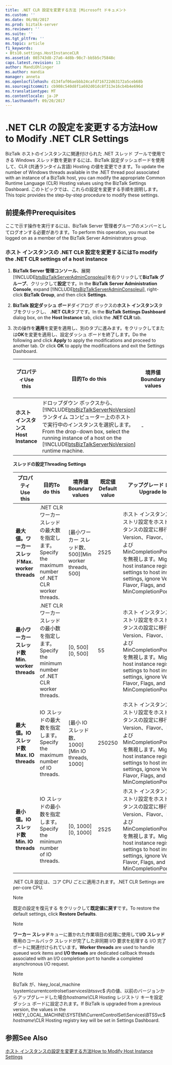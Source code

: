 ```yaml
---
title: .NET CLR 設定を変更する方法 |Microsoft ドキュメント
ms.custom: ''
ms.date: 06/08/2017
ms.prod: biztalk-server
ms.reviewer: ''
ms.suite: ''
ms.tgt_pltfrm: ''
ms.topic: article
f1_keywords:
- Bts10.settings.HostInstanceCLR
ms.assetid: 085743d8-27a6-4d8b-98c7-bb5b5c75848c
caps.latest.revision: 13
author: MandiOhlinger
ms.author: mandia
manager: anneta
ms.openlocfilehash: d134faf06aebbb24cafd716722d63172a5ceb68b
ms.sourcegitcommit: cb908c540d8f1a692d01dc8f313e16cb4b4e696d
ms.translationtype: MT
ms.contentlocale: ja-JP
ms.lasthandoff: 09/20/2017
---
```

# <a name="how-to-modify-net-clr-settings"></a><span data-ttu-id="b3826-102">.NET CLR の設定を変更する方法</span><span class="sxs-lookup"><span data-stu-id="b3826-102">How to Modify .NET CLR Settings</span></span>
<span data-ttu-id="b3826-103">BizTalk ホストのインスタンスに関連付けられた .NET スレッド プールで使用できる Windows スレッド数を更新するには、BizTalk 設定ダッシュボードを使用して、CLR (共通ランタイム言語) Hosting の値を変更できます。</span><span class="sxs-lookup"><span data-stu-id="b3826-103">To update the number of Windows threads available in the .NET thread pool associated with an instance of a BizTalk host, you can modify the appropriate Common Runtime Language (CLR) Hosting values using the BizTalk Settings Dashboard.</span></span> <span data-ttu-id="b3826-104">このトピックでは、これらの設定を変更する手順を説明します。</span><span class="sxs-lookup"><span data-stu-id="b3826-104">This topic provides the step-by-step procedure to modify these settings.</span></span>  
  
## <a name="prerequisites"></a><span data-ttu-id="b3826-105">前提条件</span><span class="sxs-lookup"><span data-stu-id="b3826-105">Prerequisites</span></span>  
 <span data-ttu-id="b3826-106">ここで示す操作を実行するには、BizTalk Server 管理者グループのメンバーとしてログオンする必要があります。</span><span class="sxs-lookup"><span data-stu-id="b3826-106">To perform this operation, you must be logged on as a member of the BizTalk Server Administrators group.</span></span>  
  
### <a name="to-modify-the-net-clr-settings-of-a-host-instance"></a><span data-ttu-id="b3826-107">ホスト インスタンスの .NET CLR 設定を変更するには</span><span class="sxs-lookup"><span data-stu-id="b3826-107">To modify the .NET CLR settings of a host instance</span></span>  
  
1.  <span data-ttu-id="b3826-108">**BizTalk Server 管理コンソール**、展開[!INCLUDE[btsBizTalkServerAdminConsoleui](../includes/btsbiztalkserveradminconsoleui-md.md)]を右クリックして**BizTalk グループ**、クリックして**設定**です。</span><span class="sxs-lookup"><span data-stu-id="b3826-108">In the **BizTalk Server Administration Console**, expand [!INCLUDE[btsBizTalkServerAdminConsoleui](../includes/btsbiztalkserveradminconsoleui-md.md)], right-click **BizTalk Group**, and then click **Settings**.</span></span>  
  
2.  <span data-ttu-id="b3826-109">**BizTalk 設定ダッシュ ボード**ダイアログ ボックスの**ホスト インスタンス**タブをクリックし、 **.NET CLR**タブです。</span><span class="sxs-lookup"><span data-stu-id="b3826-109">In the **BizTalk Settings Dashboard** dialog box, on the **Host Instance** tab, click the **.NET CLR** tab.</span></span>  
  
3.  <span data-ttu-id="b3826-110">次の操作を**適用**を変更を適用し、別のタブに進みます。をクリックしてまたは**OK**を変更を適用し、設定ダッシュ ボードを終了します。</span><span class="sxs-lookup"><span data-stu-id="b3826-110">Do the following and click **Apply** to apply the modifications and proceed to another tab. Or click **OK** to apply the modifications and exit the Settings Dashboard.</span></span>  
  
    |<span data-ttu-id="b3826-111">プロパティ</span><span class="sxs-lookup"><span data-stu-id="b3826-111">Use this</span></span>|<span data-ttu-id="b3826-112">目的</span><span class="sxs-lookup"><span data-stu-id="b3826-112">To do this</span></span>|<span data-ttu-id="b3826-113">境界値</span><span class="sxs-lookup"><span data-stu-id="b3826-113">Boundary values</span></span>|<span data-ttu-id="b3826-114">既定値</span><span class="sxs-lookup"><span data-stu-id="b3826-114">Default value</span></span>|<span data-ttu-id="b3826-115">アップグレード ロジック</span><span class="sxs-lookup"><span data-stu-id="b3826-115">Upgrade logic</span></span>|  
    |--------------|----------------|---------------------|-------------------|-------------------|  
    |<span data-ttu-id="b3826-116">**ホスト インスタンス**</span><span class="sxs-lookup"><span data-stu-id="b3826-116">**Host Instance**</span></span>|<span data-ttu-id="b3826-117">ドロップダウン ボックスから、[!INCLUDE[btsBizTalkServerNoVersion](../includes/btsbiztalkservernoversion-md.md)] ランタイム コンピューター上のホストで実行中のインスタンスを選択します。</span><span class="sxs-lookup"><span data-stu-id="b3826-117">From the drop-down box, select the running instance of a host on the [!INCLUDE[btsBizTalkServerNoVersion](../includes/btsbiztalkservernoversion-md.md)] runtime machine.</span></span>|-|-|-|  
  
     <span data-ttu-id="b3826-118">**スレッドの設定**</span><span class="sxs-lookup"><span data-stu-id="b3826-118">**Threading Settings**</span></span>  
  
    |<span data-ttu-id="b3826-119">プロパティ</span><span class="sxs-lookup"><span data-stu-id="b3826-119">Use this</span></span>|<span data-ttu-id="b3826-120">目的</span><span class="sxs-lookup"><span data-stu-id="b3826-120">To do this</span></span>|<span data-ttu-id="b3826-121">境界値</span><span class="sxs-lookup"><span data-stu-id="b3826-121">Boundary values</span></span>|<span data-ttu-id="b3826-122">既定値</span><span class="sxs-lookup"><span data-stu-id="b3826-122">Default value</span></span>|<span data-ttu-id="b3826-123">アップグレード ロジック</span><span class="sxs-lookup"><span data-stu-id="b3826-123">Upgrade logic</span></span>|  
    |--------------|----------------|---------------------|-------------------|-------------------|  
    |<span data-ttu-id="b3826-124">**最大値。ワーカー スレッド**</span><span class="sxs-lookup"><span data-stu-id="b3826-124">**Max. worker threads**</span></span>|<span data-ttu-id="b3826-125">.NET CLR ワーカー スレッドの最大数を指定します。</span><span class="sxs-lookup"><span data-stu-id="b3826-125">Specify the maximum number of .NET CLR worker threads.</span></span>|<span data-ttu-id="b3826-126">[最小ワーカー スレッド数、500]</span><span class="sxs-lookup"><span data-stu-id="b3826-126">[Min worker threads, 500]</span></span>|<span data-ttu-id="b3826-127">25</span><span class="sxs-lookup"><span data-stu-id="b3826-127">25</span></span>|<span data-ttu-id="b3826-128">ホスト インスタンスのレジストリ設定をホスト インスタンスの設定に移行し、Version、Flavor、Flags、および MinCompletionPortThreads を無視します。</span><span class="sxs-lookup"><span data-stu-id="b3826-128">Migrate the host instance registry settings to host instance settings, ignore Version, Flavor, Flags, and MinCompletionPortThreads.</span></span>|  
    |<span data-ttu-id="b3826-129">**最小ワーカー スレッド数**</span><span class="sxs-lookup"><span data-stu-id="b3826-129">**Min. worker threads**</span></span>|<span data-ttu-id="b3826-130">.NET CLR ワーカー スレッドの最小数を指定します。</span><span class="sxs-lookup"><span data-stu-id="b3826-130">Specify the minimum number of .NET CLR worker threads.</span></span>|<span data-ttu-id="b3826-131">[0, 500]</span><span class="sxs-lookup"><span data-stu-id="b3826-131">[0, 500]</span></span>|<span data-ttu-id="b3826-132">5</span><span class="sxs-lookup"><span data-stu-id="b3826-132">5</span></span>|<span data-ttu-id="b3826-133">ホスト インスタンスのレジストリ設定をホスト インスタンスの設定に移行し、Version、Flavor、Flags、および MinCompletionPortThreads を無視します。</span><span class="sxs-lookup"><span data-stu-id="b3826-133">Migrate the host instance registry settings to host instance settings, ignore Version, Flavor, Flags, and MinCompletionPortThreads.</span></span>|  
    |<span data-ttu-id="b3826-134">**最大値。IO スレッド数**</span><span class="sxs-lookup"><span data-stu-id="b3826-134">**Max. IO threads**</span></span>|<span data-ttu-id="b3826-135">IO スレッドの最大数を指定します。</span><span class="sxs-lookup"><span data-stu-id="b3826-135">Specify the maximum number of IO threads.</span></span>|<span data-ttu-id="b3826-136">[最小 IO スレッド数、1000]</span><span class="sxs-lookup"><span data-stu-id="b3826-136">[Min IO threads, 1000]</span></span>|<span data-ttu-id="b3826-137">250</span><span class="sxs-lookup"><span data-stu-id="b3826-137">250</span></span>|<span data-ttu-id="b3826-138">ホスト インスタンスのレジストリ設定をホスト インスタンスの設定に移行し、Version、Flavor、Flags、および MinCompletionPortThreads を無視します。</span><span class="sxs-lookup"><span data-stu-id="b3826-138">Migrate the host instance registry settings to host instance settings, ignore Version, Flavor, Flags, and MinCompletionPortThreads.</span></span>|  
    |<span data-ttu-id="b3826-139">**最小値。IO スレッド数**</span><span class="sxs-lookup"><span data-stu-id="b3826-139">**Min. IO threads**</span></span>|<span data-ttu-id="b3826-140">IO スレッドの最小数を指定します。</span><span class="sxs-lookup"><span data-stu-id="b3826-140">Specify the minimum number of IO threads.</span></span>|<span data-ttu-id="b3826-141">[0, 1000]</span><span class="sxs-lookup"><span data-stu-id="b3826-141">[0, 1000]</span></span>|<span data-ttu-id="b3826-142">25</span><span class="sxs-lookup"><span data-stu-id="b3826-142">25</span></span>|<span data-ttu-id="b3826-143">ホスト インスタンスのレジストリ設定をホスト インスタンスの設定に移行し、Version、Flavor、Flags、および MinCompletionPortThreads を無視します。</span><span class="sxs-lookup"><span data-stu-id="b3826-143">Migrate the host instance registry settings to host instance settings, ignore Version, Flavor, Flags, and MinCompletionPortThreads.</span></span>|  
  
     <span data-ttu-id="b3826-144">.NET CLR 設定は、コア CPU ごとに適用されます。</span><span class="sxs-lookup"><span data-stu-id="b3826-144">.NET CLR Settings are per-core CPU.</span></span>  
  
    > [!NOTE]
    >  <span data-ttu-id="b3826-145">既定の設定を復元する をクリックして**既定値に戻す**です。</span><span class="sxs-lookup"><span data-stu-id="b3826-145">To restore the default settings, click **Restore Defaults**.</span></span>  
  
    > [!NOTE]
    >  <span data-ttu-id="b3826-146">**ワーカー スレッド**キューに置かれた作業項目の処理に使用して**I/O スレッド**専用のコールバック スレッドが完了した非同期 I/O 要求を処理する I/O 完了ポートに関連付けられています。</span><span class="sxs-lookup"><span data-stu-id="b3826-146">**Worker threads** are used to handle queued work items and **I/O threads** are dedicated callback threads associated with an I/O completion port to handle a completed asynchronous I/O request.</span></span>  
  
    > [!NOTE]
    >  <span data-ttu-id="b3826-147">BizTalk が、hkey_local_machine \system\currentcontrolset\services\btssvc$ 内の値、以前のバージョンからアップグレードした場合*hostname*\CLR Hosting レジストリ キーを設定ダッシュ ボードに設定されます。</span><span class="sxs-lookup"><span data-stu-id="b3826-147">If BizTalk is upgraded from a previous version, the values in the HKEY_LOCAL_MACHINE\SYSTEM\CurrentControlSet\Services\BTSSvc$*hostname*\CLR Hosting registry key will be set in Settings Dashboard.</span></span>  
  
## <a name="see-also"></a><span data-ttu-id="b3826-148">参照</span><span class="sxs-lookup"><span data-stu-id="b3826-148">See Also</span></span>  
 [<span data-ttu-id="b3826-149">ホスト インスタンスの設定を変更する方法</span><span class="sxs-lookup"><span data-stu-id="b3826-149">How to Modify Host Instance Settings</span></span>](../core/how-to-modify-host-instance-settings.md)